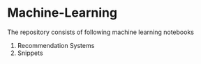 # Machine-Learning

The repository consists of following machine learning notebooks 

1. Recommendation Systems
2. Snippets
